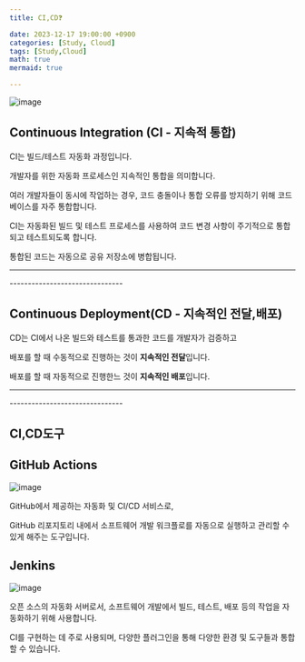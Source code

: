 ```yaml
---
title: CI,CD❓

date: 2023-12-17 19:00:00 +0900
categories: [Study, Cloud]
tags: [Study,Cloud]
math: true
mermaid: true

---
```

![image](https://github.com/ararp1006/ararp1006/assets/130068083/b5551c77-24e5-483c-8a8c-cd105cbe57c5)

## **Continuous Integration (CI - 지속적 통합)**

CI는 빌드/테스트 자동화 과정입니다. 

개발자를 위한 자동화 프로세스인 지속적인 통합을 의미합니다.

여러 개발자들이 동시에 작업하는 경우, 코드 충돌이나 통합 오류를 방지하기 위해 코드베이스를 자주 통합합니다.

CI는 자동화된 빌드 및 테스트 프로세스를 사용하여 코드 변경 사항이 주기적으로 통합되고 테스트되도록 합니다.

통합된 코드는 자동으로 공유 저장소에 병합됩니다.

<hr>-------------------------------


## **Continuous Deployment(CD - 지속적인 전달,배포)**



CD는 CI에서 나온 빌드와 테스트를 통과한 코드를 개발자가 검증하고

배포를 할 때 수동적으로 진행하는 것이 **지속적인 전달**입니다.

배포를 할 때 자동적으로 진행한느 것이 **지속적인 배포**입니다.



<hr>-------------------------------

## **CI,CD도구**

## **GitHub Actions**

![image](https://github.com/ararp1006/Algorithm/assets/130068083/db7fd012-2885-4fea-9fc4-a6ca3d41a61b)


GitHub에서 제공하는 자동화 및 CI/CD 서비스로, 

GitHub 리포지토리 내에서 소프트웨어 개발 워크플로를 자동으로 실행하고 관리할 수 있게 해주는 도구입니다.


## **Jenkins**

![image](https://github.com/ararp1006/ararp1006/assets/130068083/9e977c16-34b2-4eba-898f-22cbcce8851d)


오픈 소스의 자동화 서버로서, 소프트웨어 개발에서 빌드, 테스트, 배포 등의 작업을 자동화하기 위해 사용합니다.

CI를 구현하는 데 주로 사용되며, 다양한 플러그인을 통해 다양한 환경 및 도구들과 통합할 수 있습니다.